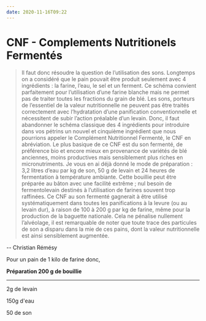 ```yaml
---
date: 2020-11-16T09:22
---
```


# CNF - Complements Nutritionels Fermentés

>Il faut donc résoudre la question de l’utilisation des sons. Longtemps on a considéré que le pain pouvait être produit seulement avec 4 ingrédients : la farine, l’eau, le sel et un ferment. Ce schéma convient parfaitement pour l’utilisation d’une farine blanche mais ne permet pas de traiter toutes les fractions du grain de blé. Les sons, porteurs de l’essentiel de la valeur nutritionnelle ne peuvent pas être traités correctement avec l’hydratation d’une panification conventionnelle et nécessitent de subir l’action préalable d’un levain. Donc, il faut abandonner le schéma classique des 4 ingrédients pour introduire  dans vos pétrins un nouvel et cinquième ingrédient que nous pourrions appeler le Complément Nutritionnel Fermenté, le CNF en abréviation. Le plus basique de ce CNF est du son fermenté, de préférence bio et encore mieux en provenance de variétés de blé anciennes, moins productives mais sensiblement plus riches en micronutriments. Je vous en ai déjà donné le mode de préparation : 3,2 litres d’eau par kg de son, 50 g de levain et 24 heures de fermentation à température ambiante. Cette bouillie peut être préparée au bâton avec une facilité extrême ; nul besoin de fermentolevain destinés à l’utilisation de farines souvent trop raffinées. Ce CNF au son fermenté gagnerait  à être utilisé systématiquement dans toutes les panifications à la levure (ou au levain dur), à raison de 100 à 200 g par kg de farine, même pour la production de la baguette nationale. Cela ne pénalise nullement l’alvéolage, il est remarquable de noter que toute trace des particules de son a disparu dans la mie de ces pains, dont la valeur nutritionnelle est ainsi sensiblement augmentée. 

-- Christian Rémésy

Pour un pain de 1 kilo de farine donc,

**Préparation 200 g de bouillie**
___

2g de levain

150g d'eau

50 de son
